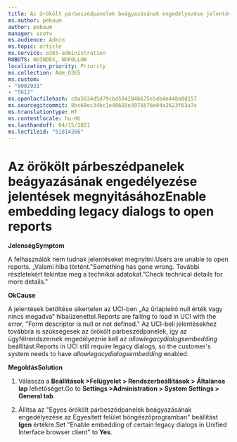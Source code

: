 ```yaml
---
title: Az örökölt párbeszédpanelek beágyazásának engedélyezése jelentések megnyitásához
ms.author: pebaum
author: pebaum
manager: scotv
ms.audience: Admin
ms.topic: article
ms.service: o365-administration
ROBOTS: NOINDEX, NOFOLLOW
localization_priority: Priority
ms.collection: Adm_O365
ms.custom:
- "9002931"
- "5612"
ms.openlocfilehash: c8a5634d5d79cbd584284b675e5db4e448a0d157
ms.sourcegitcommit: 8bc60ec34bc1e40685e3976576e04a2623f63a7c
ms.translationtype: HT
ms.contentlocale: hu-HU
ms.lasthandoff: 04/15/2021
ms.locfileid: "51814266"
---
```

# <a name="enable-embedding-legacy-dialogs-to-open-reports"></a><span data-ttu-id="8ef0f-102">Az örökölt párbeszédpanelek beágyazásának engedélyezése jelentések megnyitásához</span><span class="sxs-lookup"><span data-stu-id="8ef0f-102">Enable embedding legacy dialogs to open reports</span></span>

<span data-ttu-id="8ef0f-103">**Jelenség**</span><span class="sxs-lookup"><span data-stu-id="8ef0f-103">**Symptom**</span></span>

<span data-ttu-id="8ef0f-104">A felhasználók nem tudnak jelentéseket megnyitni.</span><span class="sxs-lookup"><span data-stu-id="8ef0f-104">Users are unable to open reports.</span></span> <span data-ttu-id="8ef0f-105">„Valami hiba történt.</span><span class="sxs-lookup"><span data-stu-id="8ef0f-105">"Something has gone wrong.</span></span> <span data-ttu-id="8ef0f-106">További részletekért tekintse meg a technikai adatokat.”</span><span class="sxs-lookup"><span data-stu-id="8ef0f-106">Check technical details for more details."</span></span>

<span data-ttu-id="8ef0f-107">**Ok**</span><span class="sxs-lookup"><span data-stu-id="8ef0f-107">**Cause**</span></span>

<span data-ttu-id="8ef0f-108">A jelentések betöltése sikertelen az UCI-ben „Az űrlapleíró null érték vagy nincs megadva“ hibaüzenettel.</span><span class="sxs-lookup"><span data-stu-id="8ef0f-108">Reports are failing to load in UCI with the error, "Form descriptor is null or not defined."</span></span> <span data-ttu-id="8ef0f-109">Az UCI-beli jelentésekhez továbbra is szükségesek az örökölt párbeszédpanelek, így az ügyfélrendszernek engedélyeznie kell az *allowlegacydialogsembedding* beállítást.</span><span class="sxs-lookup"><span data-stu-id="8ef0f-109">Reports in UCI still require legacy dialogs, so the customer's system needs to have *allowlegacydialogsembedding* enabled.</span></span>

<span data-ttu-id="8ef0f-110">**Megoldás**</span><span class="sxs-lookup"><span data-stu-id="8ef0f-110">**Solution**</span></span>

1. <span data-ttu-id="8ef0f-111">Válassza a **Beállítások >Felügyelet > Rendszerbeállítások > Általános lap** lehetőséget.</span><span class="sxs-lookup"><span data-stu-id="8ef0f-111">Go to **Settings >Administration > System Settings > General tab**.</span></span>

2. <span data-ttu-id="8ef0f-112">Állítsa az "Egyes örökölt párbeszédpanelek beágyazásának engedélyezése az Egyesített felület böngészőprogramban" beállítást **Igen** értékre.</span><span class="sxs-lookup"><span data-stu-id="8ef0f-112">Set "Enable embedding of certain legacy dialogs in Unified Interface browser client" to **Yes**.</span></span>
